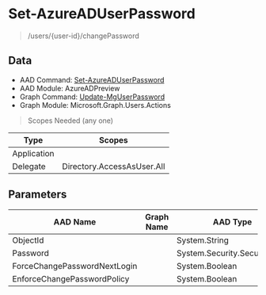 # Set-AzureADUserPassword

> /users/{user-id}/changePassword

## Data

+ AAD Command: [Set-AzureADUserPassword](https://docs.microsoft.com/en-us/powershell/module/AzureADPreview/Set-AzureADUserPassword)
+ AAD Module: AzureADPreview
+ Graph Command: [Update-MgUserPassword](https://docs.microsoft.com/en-us/powershell/module/Microsoft.Graph.Users.Actions/Update-MgUserPassword)
+ Graph Module: Microsoft.Graph.Users.Actions

> Scopes Needed (any one)

|Type|Scopes|
|---|---|
|Application||
|Delegate|Directory.AccessAsUser.All|

## Parameters

|AAD Name|Graph Name|AAD Type|Graph Type|Infos|
|---|---|---|---|---|
|ObjectId||System.String|||
|Password||System.Security.SecureString|||
|ForceChangePasswordNextLogin||System.Boolean|||
|EnforceChangePasswordPolicy||System.Boolean|||

